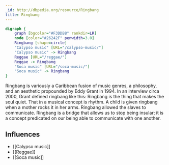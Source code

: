 ```yaml
---
_id: http://dbpedia.org/resource/Ringbang
title: Ringbang
---
```


```dot
digraph {
	graph [bgcolor="#F3DDB8" rankdir=LR]
	node [color="#26242F" penwidth=3.0]
	Ringbang [shape=circle]
	"Calypso music" [URL="/calypso-music/"]
	"Calypso music" -> Ringbang
	Reggae [URL="/reggae/"]
	Reggae -> Ringbang
	"Soca music" [URL="/soca-music/"]
	"Soca music" -> Ringbang
}
```

Ringbang is variously a Caribbean fusion of music genres, a philosophy, and an aesthetic propounded by Eddy Grant in 1994. In an interview circa 2000, Grant defined ringbang like this: Ringbang is the thing that makes the soul quiet. That in a musical concept is rhythm. A child is given ringbang when a mother rocks it in her arms. Ringbang allowed the slaves to communicate. Ringbang is a bridge that allows us to stop being insular; it is a concept predicated on our being able to communicate with one another.

## Influences
- [[Calypso music]]
- [[Reggae]]
- [[Soca music]]
